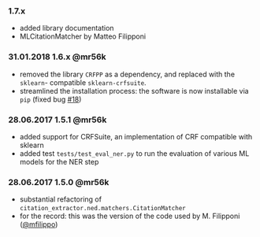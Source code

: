 ### 1.7.x

- added library documentation
- MLCitationMatcher by Matteo Filipponi

### 31.01.2018 1.6.x @mr56k

- removed the library `CRFPP` as a dependency, and replaced with the `sklearn`- compatible `sklearn-crfsuite`.
- streamlined the installation process: the software is now installable via `pip` (fixed bug [\#18](https://github.com/mromanello/CitationExtractor/issues/18))

### 28.06.2017 1.5.1 @mr56k

- added support for CRFSuite, an implementation of CRF compatible with sklearn
- added test `tests/test_eval_ner.py` to run the evaluation of various ML models for the NER step

### 28.06.2017 1.5.0 @mr56k

- substantial refactoring of `citation_extractor.ned.matchers.CitationMatcher`
- for the record: this was the version of the code used by M. Filipponi ([@mfilippo](http://github.com/mfilippo/))
